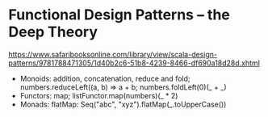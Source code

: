 # Functional Design Patterns – the Deep Theory

https://www.safaribooksonline.com/library/view/scala-design-patterns/9781788471305/1d40b2c6-51b8-4239-8466-df690a18d28d.xhtml

- Monoids: addition, concatenation, reduce and fold; numbers.reduceLeft((a, b) => a + b; numbers.foldLeft(0)(_ + _)
- Functors: map; listFunctor.map(numbers)(_ * 2)
- Monads: flatMap: Seq("abc", "xyz").flatMap(_.toUpperCase())
